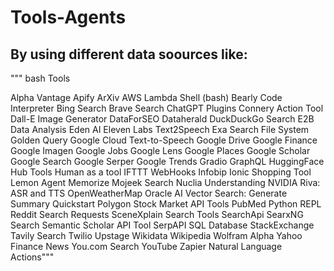 # Tools-Agents
## By using different data soources like:
""" bash
Tools

Alpha Vantage
Apify
ArXiv
AWS Lambda
Shell (bash)
Bearly Code Interpreter
Bing Search
Brave Search
ChatGPT Plugins
Connery Action Tool
Dall-E Image Generator
DataForSEO
Dataherald
DuckDuckGo Search
E2B Data Analysis
Eden AI
Eleven Labs Text2Speech
Exa Search
File System
Golden Query
Google Cloud Text-to-Speech
Google Drive
Google Finance
Google Imagen
Google Jobs
Google Lens
Google Places
Google Scholar
Google Search
Google Serper
Google Trends
Gradio
GraphQL
HuggingFace Hub Tools
Human as a tool
IFTTT WebHooks
Infobip
Ionic Shopping Tool
Lemon Agent
Memorize
Mojeek Search
Nuclia Understanding
NVIDIA Riva: ASR and TTS
OpenWeatherMap
Oracle AI Vector Search: Generate Summary
Quickstart
Polygon Stock Market API Tools
PubMed
Python REPL
Reddit Search
Requests
SceneXplain
Search Tools
SearchApi
SearxNG Search
Semantic Scholar API Tool
SerpAPI
SQL Database
StackExchange
Tavily Search
Twilio
Upstage
Wikidata
Wikipedia
Wolfram Alpha
Yahoo Finance News
You.com Search
YouTube
Zapier Natural Language Actions"""
